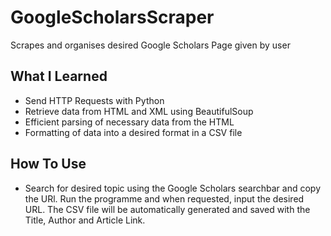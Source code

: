 # GoogleScholarsScraper
Scrapes and organises desired Google Scholars Page given by user

## What I Learned
* Send HTTP Requests with Python
* Retrieve data from HTML and XML using BeautifulSoup
* Efficient parsing of necessary data from the HTML
* Formatting of data into a desired format in a CSV file

## How To Use
* Search for desired topic using the Google Scholars searchbar and copy the URl. Run the programme and when requested, input the desired URL. The CSV file will be automatically generated and saved with the Title, Author and Article Link.
